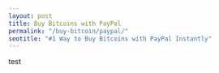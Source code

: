 ```yaml
---
layout: post
title: Buy Bitcoins with PayPal
permalink: "/buy-bitcoin/paypal/"
seotitle: "#1 Way to Buy Bitcoins with PayPal Instantly"
---
```

test